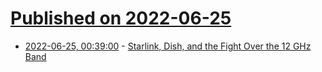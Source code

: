 # [Published on 2022-06-25](index.md)

* [2022-06-25, 00:39:00](https://soylentnews.org/article.pl?sid=22/06/24/017209&from=rss) - [Starlink, Dish, and the Fight Over the 12 GHz Band](https://soylentnews.org/article.pl?sid=22/06/24/017209&from=rss)
